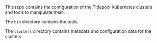 This repo contains the configuration of the Tidepool Kubernetes clusters and
tools to manipulate them.

The `bin` directory contains the tools.

The `clusters` directory contains metadata and configuration data for the clusters.

